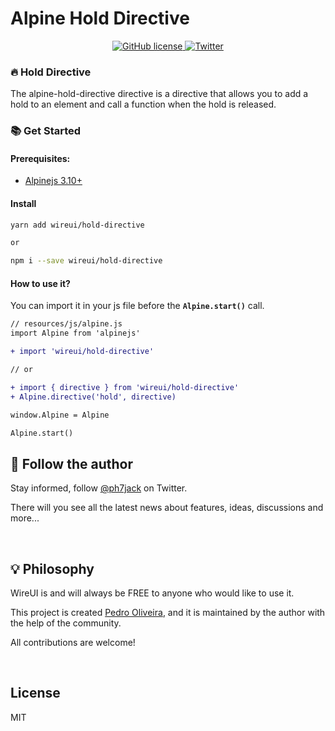 # Alpine Hold Directive

<p align="center">
    <a href="https://github.com/wireui/alpine-hold-directive/blob/master/LICENSE">
        <img src="https://img.shields.io/github/license/wireui/alpine-hold-directive" alt="GitHub license" data-canonical-src="https://img.shields.io/github/license/wireui/alpine-hold-directive" style="max-width:100%;" />
    </a>
    <a href="https://twitter.com/ph7jack">
        <img alt="Twitter" src="https://img.shields.io/twitter/url?url=https%3A%2F%2Fgithub.com%2Fwireui%2Falpine-hold-directive"></a>
    </a>
</p>

### 🔥 Hold Directive
The alpine-hold-directive directive is a directive that allows you to add a hold to an element and call a function when the hold is released.


### 📚 Get Started
#### Prerequisites:
* [Alpinejs 3.10+](https://alpinejs.dev)

#### Install
```bash
yarn add wireui/hold-directive

or

npm i --save wireui/hold-directive
```

#### How to use it?
You can import it in your js file before the **`Alpine.start()`** call.

```diff
// resources/js/alpine.js
import Alpine from 'alpinejs'

+ import 'wireui/hold-directive'

// or

+ import { directive } from 'wireui/hold-directive'
+ Alpine.directive('hold', directive)

window.Alpine = Alpine

Alpine.start()
```

<h2>📣 Follow the author</h2>

Stay informed, follow [@ph7jack] on Twitter.

There will you see all the latest news about features, ideas, discussions and more...

<br/>

<h2> 💡 Philosophy</h2>

WireUI is and will always be FREE to anyone who would like to use it.

This project is created [Pedro Oliveira], and it is maintained by the author with the help of the community.

All contributions are welcome!

<br/>

## License

MIT

[@ph7jack]: https://twitter.com/ph7jack
[Pedro Oliveira]: https://github.com/PH7-Jack

